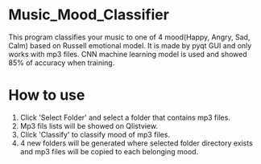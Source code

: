# Music_Mood_Classifier
This program classifies your music to one of 4 mood(Happy, Angry, Sad, Calm) based on Russell emotional model. It is made by pyqt GUI and only works with mp3 files. CNN machine learning model is used and showed 85% of accuracy when training.

# How to use
1. Click 'Select Folder' and select a folder that contains mp3 files. 
2. Mp3 fils lists will be showed on Qlistview.
3. Click 'Classify' to classify mood of mp3 files.
4. 4 new folders will be generated where selected folder directory exists and mp3 files will be copied to each belonging mood.
